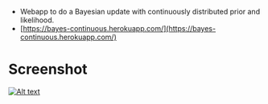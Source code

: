 * Webapp to do a Bayesian update with continuously distributed prior and likelihood.
* [https://bayes-continuous.herokuapp.com/](https://bayes-continuous.herokuapp.com/)

# Screenshot
[![Alt text](/Capture.PNG "Optional title")](https://bayes-continuous.herokuapp.com/)
